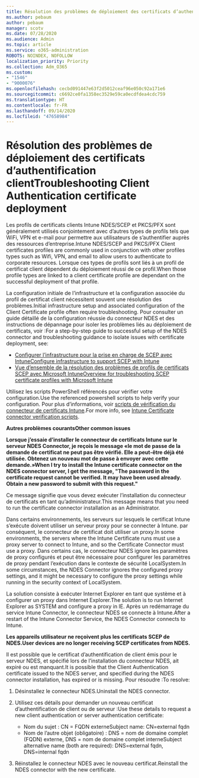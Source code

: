 ```yaml
---
title: Résolution des problèmes de déploiement des certificats d’authentification client
ms.author: pebaum
author: pebaum
manager: scotv
ms.date: 07/28/2020
ms.audience: Admin
ms.topic: article
ms.service: o365-administration
ROBOTS: NOINDEX, NOFOLLOW
localization_priority: Priority
ms.collection: Adm_O365
ms.custom:
- "1546"
- "9000076"
ms.openlocfilehash: cecbd091447e63f2d5012ceaf96e050c92a171e6
ms.sourcegitcommit: c6692ce0fa1358ec3529e59ca0ecdfdea4cdc759
ms.translationtype: HT
ms.contentlocale: fr-FR
ms.lasthandoff: 09/14/2020
ms.locfileid: "47658984"
---
```

# <a name="troubleshooting-client-authentication-certificate-deployment"></a><span data-ttu-id="92503-102">Résolution des problèmes de déploiement des certificats d’authentification client</span><span class="sxs-lookup"><span data-stu-id="92503-102">Troubleshooting Client Authentication certificate deployment</span></span>

<span data-ttu-id="92503-103">Les profils de certificats clients Intune NDES/SCEP et PKCS/PFX sont généralement utilisés conjointement avec d’autres types de profils tels que WiFi, VPN et e-mail pour permettre aux utilisateurs de s’authentifier auprès des ressources d’entreprise.</span><span class="sxs-lookup"><span data-stu-id="92503-103">Intune NDES/SCEP and PKCS/PFX Client certificates profiles are commonly used in conjunction with other profiles types such as Wifi, VPN, and email to allow users to authenticate to corporate resources.</span></span> <span data-ttu-id="92503-104">Lorsque ces types de profils sont liés à un profil de certificat client dépendent du déploiement réussi de ce profil.</span><span class="sxs-lookup"><span data-stu-id="92503-104">When those profile types are linked to a client certificate profile are dependant on the successful deployment of that profile.</span></span>

<span data-ttu-id="92503-105">La configuration initiale de l’infrastructure et la configuration associée du profil de certificat client nécessitent souvent une résolution des problèmes.</span><span class="sxs-lookup"><span data-stu-id="92503-105">Initial infrastructure setup and associated configuration of the Client Certificate profile often require troubleshooting.</span></span> <span data-ttu-id="92503-106">Pour consulter un guide détaillé de la configuration réussie du connecteur NDES et des instructions de dépannage pour isoler les problèmes liés au déploiement de certificats, voir :</span><span class="sxs-lookup"><span data-stu-id="92503-106">For a step-by-step guide to successful setup of the NDES connector and troubleshooting guidance to isolate issues with certificate deployment, see:</span></span> 

- [<span data-ttu-id="92503-107">Configurer l’infrastructure pour la prise en charge de SCEP avec Intune</span><span class="sxs-lookup"><span data-stu-id="92503-107">Configure infrastructure to support SCEP with Intune</span></span>](https://support.microsoft.com/help/4459540/troubleshoot-ndes-configuration-for-use-with-intune)
- [<span data-ttu-id="92503-108">Vue d’ensemble de la résolution des problèmes de profils de certificats SCEP avec Microsoft Intune</span><span class="sxs-lookup"><span data-stu-id="92503-108">Overview for troubleshooting SCEP certificate profiles with Microsoft Intune</span></span>](https://support.microsoft.com/help/4457481/troubleshooting-scep-certificate-profile-deployment-in-intune)

<span data-ttu-id="92503-109">Utilisez les scripts PowerShell référencés pour vérifier votre configuration.</span><span class="sxs-lookup"><span data-stu-id="92503-109">Use the referenced powershell scripts to help verify your configuration.</span></span> <span data-ttu-id="92503-110">Pour plus d’informations, voir [scripts de vérification du connecteur de certificats Intune](https://github.com/microsoftgraph/powershell-intune-samples/tree/master/CertificationAuthority).</span><span class="sxs-lookup"><span data-stu-id="92503-110">For more info, see [Intune Certificate connector verification scripts](https://github.com/microsoftgraph/powershell-intune-samples/tree/master/CertificationAuthority).</span></span>

  
<span data-ttu-id="92503-111">**Autres problèmes courants**</span><span class="sxs-lookup"><span data-stu-id="92503-111">**Other common issues**</span></span>

<span data-ttu-id="92503-112">**Lorsque j’essaie d’installer le connecteur de certificats Intune sur le serveur NDES Connector, je reçois le message «le mot de passe de la demande de certificat ne peut pas être vérifié. Elle a peut-être déjà été utilisée. Obtenez un nouveau mot de passe à envoyer avec cette demande.»**</span><span class="sxs-lookup"><span data-stu-id="92503-112">**When I try to install the Intune certificate connector on the NDES connector server, I get the message, "The password in the certificate request cannot be verified. It may have been used already. Obtain a new password to submit with this request."**</span></span>  

<span data-ttu-id="92503-113">Ce message signifie que vous devez exécuter l’installation du connecteur de certificats en tant qu’administrateur.</span><span class="sxs-lookup"><span data-stu-id="92503-113">This message means that you need to run the certificate connector installation as an Administrator.</span></span>

<span data-ttu-id="92503-114">Dans certains environnements, les serveurs sur lesquels le certificat Intune s’exécute doivent utiliser un serveur proxy pour se connecter à Intune. par conséquent, le connecteur de certificat doit utiliser un proxy.</span><span class="sxs-lookup"><span data-stu-id="92503-114">In some environments, the servers where the Intune Certificate runs must use a proxy server to connect to Intune, and so the Certificate Connector must use a proxy.</span></span> <span data-ttu-id="92503-115">Dans certains cas, le connecteur NDES ignore les paramètres de proxy configurés et peut être nécessaire pour configurer les paramètres de proxy pendant l’exécution dans le contexte de sécurité LocalSystem.</span><span class="sxs-lookup"><span data-stu-id="92503-115">In some circumstances, the NDES Connector ignores the configured proxy settings, and it might be necessary to configure the proxy settings while running in the security context of LocalSystem.</span></span> 
 
<span data-ttu-id="92503-116">La solution consiste à exécuter Internet Explorer en tant que système et à configurer un proxy dans Internet Explorer.</span><span class="sxs-lookup"><span data-stu-id="92503-116">The solution is to run Internet Explorer as SYSTEM and configure a proxy in IE.</span></span> <span data-ttu-id="92503-117">Après un redémarrage du service Intune Connector, le connecteur NDES se connecte à Intune.</span><span class="sxs-lookup"><span data-stu-id="92503-117">After a restart of the Intune Connector Service, the NDES Connector connects to Intune.</span></span>

<span data-ttu-id="92503-118">**Les appareils utilisateur ne reçoivent plus les certificats SCEP de NDES.**</span><span class="sxs-lookup"><span data-stu-id="92503-118">**User devices are no longer receiving SCEP certificates from NDES.**</span></span>

<span data-ttu-id="92503-119">Il est possible que le certificat d’authentification de client émis pour le serveur NDES, et spécifié lors de l’installation du connecteur NDES, ait expiré ou est manquant.</span><span class="sxs-lookup"><span data-stu-id="92503-119">It is possible that the Client Authentication certificate issued to the NDES server, and specified during the NDES connector installation, has expired or is missing.</span></span> <span data-ttu-id="92503-120">Pour résoudre :</span><span class="sxs-lookup"><span data-stu-id="92503-120">To resolve:</span></span> 
 
1. <span data-ttu-id="92503-121">Désinstallez le connecteur NDES.</span><span class="sxs-lookup"><span data-stu-id="92503-121">Uninstall the NDES connector.</span></span>  
2. <span data-ttu-id="92503-122">Utilisez ces détails pour demander un nouveau certificat d’authentification de client ou de serveur :</span><span class="sxs-lookup"><span data-stu-id="92503-122">Use these details to request a new client authentication or server authentication certificate:</span></span> 
 
    - <span data-ttu-id="92503-123">Nom du sujet : CN = FQDN externe</span><span class="sxs-lookup"><span data-stu-id="92503-123">Subject name: CN=external fqdn</span></span>  
    - <span data-ttu-id="92503-124">Nom de l’autre objet (obligatoire) : DNS = nom de domaine complet (FQDN) externe, DNS = nom de domaine complet interne</span><span class="sxs-lookup"><span data-stu-id="92503-124">Subject alternative name (both are required): DNS=external fqdn, DNS=internal fqdn</span></span> 
 
3. <span data-ttu-id="92503-125">Réinstallez le connecteur NDES avec le nouveau certificat.</span><span class="sxs-lookup"><span data-stu-id="92503-125">Reinstall the NDES connector with the new certificate.</span></span>
